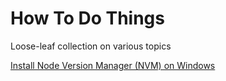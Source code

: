 ﻿# How To Do Things

Loose-leaf collection on various topics

[Install Node Version Manager (NVM) on Windows](https://github.com/kkolb/how-to/blob/main/documents/NVM-on-Windows.md)
